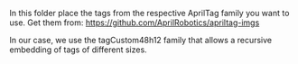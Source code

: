 In this folder place the tags from the respective AprilTag family you want to use.
Get them from: https://github.com/AprilRobotics/apriltag-imgs

In our case, we use the tagCustom48h12 family that allows a recursive embedding of tags of different sizes.
